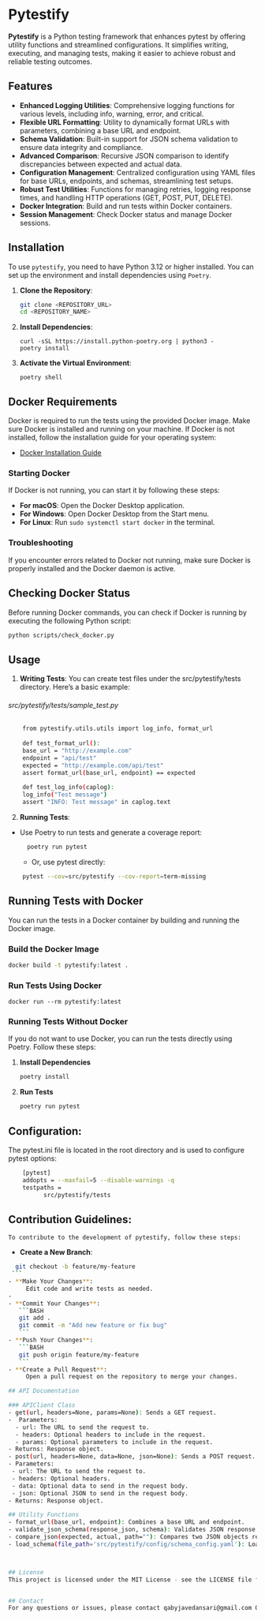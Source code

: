 # Pytestify

**Pytestify** is a Python testing framework that enhances pytest by offering utility functions and streamlined configurations. It simplifies writing, executing, and managing tests, making it easier to achieve robust and reliable testing outcomes.

## Features

- **Enhanced Logging Utilities**: Comprehensive logging functions for various levels, including info, warning, error, and critical.
- **Flexible URL Formatting**: Utility to dynamically format URLs with parameters, combining a base URL and endpoint.
- **Schema Validation**: Built-in support for JSON schema validation to ensure data integrity and compliance.
- **Advanced Comparison**: Recursive JSON comparison to identify discrepancies between expected and actual data.
- **Configuration Management**: Centralized configuration using YAML files for base URLs, endpoints, and schemas, streamlining test setups.
- **Robust Test Utilities**: Functions for managing retries, logging response times, and handling HTTP operations (GET, POST, PUT, DELETE).
- **Docker Integration**: Build and run tests within Docker containers.
- **Session Management**: Check Docker status and manage Docker sessions.


## Installation

To use `pytestify`, you need to have Python 3.12 or higher installed. You can set up the environment and install dependencies using `Poetry`.

1. **Clone the Repository**:
   ```bash
   git clone <REPOSITORY_URL>
   cd <REPOSITORY_NAME>

2. **Install Dependencies**:
   ```
   curl -sSL https://install.python-poetry.org | python3 -
   poetry install
   ```

3. **Activate the Virtual Environment**:
   ```
   poetry shell
   ```

## Docker Requirements

Docker is required to run the tests using the provided Docker image. Make sure Docker is installed and running on your machine. If Docker is not installed, follow the installation guide for your operating system:

- [Docker Installation Guide](https://docs.docker.com/get-docker/)

### Starting Docker

If Docker is not running, you can start it by following these steps:

- **For macOS**: Open the Docker Desktop application.
- **For Windows**: Open Docker Desktop from the Start menu.
- **For Linux**: Run `sudo systemctl start docker` in the terminal.

### Troubleshooting

If you encounter errors related to Docker not running, make sure Docker is properly installed and the Docker daemon is active.

## Checking Docker Status

Before running Docker commands, you can check if Docker is running by executing the following Python script:

```bash
python scripts/check_docker.py
```

## Usage

1. **Writing Tests**:
   You can create test files under the src/pytestify/tests directory. Here’s a basic example:
###### src/pytestify/tests/sample_test.py
```bash    
    from pytestify.utils.utils import log_info, format_url
        
    def test_format_url():
    base_url = "http://example.com"
    endpoint = "api/test"
    expected = "http://example.com/api/test"
    assert format_url(base_url, endpoint) == expected
    
    def test_log_info(caplog):
    log_info("Test message")
    assert "INFO: Test message" in caplog.text    
```
2. **Running Tests**:
- Use Poetry to run tests and generate a coverage report:
   ```bash
     poetry run pytest
     ```
   - Or, use pytest directly:
```BASH   
    pytest --cov=src/pytestify --cov-report=term-missing
```
## Running Tests with Docker

You can run the tests in a Docker container by building and running the Docker image.

### Build the Docker Image

```bash
docker build -t pytestify:latest .
````
### Run Tests Using Docker
```
docker run --rm pytestify:latest
```
### Running Tests Without Docker

If you do not want to use Docker, you can run the tests directly using Poetry. Follow these steps:

1. **Install Dependencies**

    ```bash
    poetry install
    ```

2. **Run Tests**

    ```bash
    poetry run pytest
    ```
## Configuration:
   The pytest.ini file is located in the root directory and is used to configure pytest options:
```BASH
    [pytest]
    addopts = --maxfail=5 --disable-warnings -q
    testpaths =
          src/pytestify/tests
````

## **Contribution Guidelines**:
    To contribute to the development of pytestify, follow these steps:
   - **Create a New Branch**:
   ```BASH
     git checkout -b feature/my-feature
    ```
   - **Make Your Changes**:
        Edit code and write tests as needed.
- 
  - **Commit Your Changes**:
      ```BASH
      git add .
      git commit -m "Add new feature or fix bug"
      ```
  - **Push Your Changes**:
      ```BASH
      git push origin feature/my-feature
      ```
  - **Create a Pull Request**:
        Open a pull request on the repository to merge your changes.

## API Documentation

### APIClient Class
- get(url, headers=None, params=None): Sends a GET request.
  -  Parameters:
     - url: The URL to send the request to. 
     - headers: Optional headers to include in the request. 
     - params: Optional parameters to include in the request. 
  - Returns: Response object.
- post(url, headers=None, data=None, json=None): Sends a POST request.
  - Parameters:
    - url: The URL to send the request to. 
    - headers: Optional headers. 
    - data: Optional data to send in the request body. 
    - json: Optional JSON to send in the request body.
  - Returns: Response object. 

## Utility Functions
- format_url(base_url, endpoint): Combines a base URL and endpoint.
- validate_json_schema(response_json, schema): Validates JSON response against a schema.
- compare_json(expected, actual, path=""): Compares two JSON objects recursively. 
- load_schema(file_path='src/pytestify/config/schema_config.yaml'): Loads JSON schema from a YAML file.



## License
This project is licensed under the MIT License - see the LICENSE file for details.


## Contact
For any questions or issues, please contact qabyjavedansari@gmail.com OR connect with me over linked on www.linkedin.com/in/qaleaderjavedansari.
